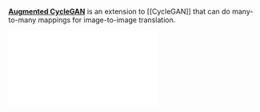 **[Augmented CycleGAN](https://arxiv.org/pdf/1802.10151.pdf)** is an extension to [[CycleGAN]] that can do many-to-many mappings for image-to-image translation.

![](/uploads/aug_cgan_general.pdf)